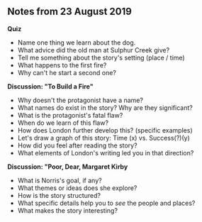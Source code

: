 Notes from 23 August 2019 
---

**Quiz** 
- Name one thing we learn about the dog.
- What advice did the old man at Sulphur Creek give?
- Tell me something about the story's setting (place / time)
- What happens to the first fire?
- Why can't he start a second one?

**Discussion: "To Build a Fire"**
- Why doesn't the protagonist have a name?
- What names do exist in the story? Why are they significant?
- What is the protagonist's fatal flaw? 
- When do we learn of this flaw?
- How does London further develop this? (specific examples)
- Let's draw a graph of this story: Time (x) vs. Success(?)(y)
- How did you feel after reading the story?
- What elements of London's writing led you in that direction?

**Discussion: "Poor, Dear, Margaret Kirby**
- What is Norris's goal, if any? 
- What themes or ideas does she explore?
- How is the story structured?
- What specific details help you to *see* the people and places?
- What makes the story interesting?